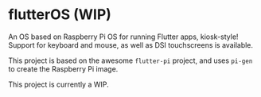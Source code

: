 # flutterOS (WIP)

An OS based on Raspberry Pi OS for running Flutter apps, kiosk-style! Support for keyboard and mouse, as well as DSI touchscreens is available.

This project is based on the awesome `flutter-pi` project, and uses `pi-gen` to create the Raspberry Pi image.

This project is currently a WIP.
